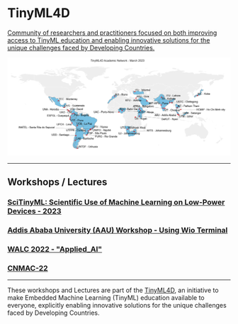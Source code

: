 # TinyML4D
[Community of researchers and practitioners focused on both improving access to TinyML education and enabling innovative solutions for the unique challenges faced by Developing Countries.](https://tinyml.seas.harvard.edu/4D/AcademicNetwork)

<img src='AN_Map3.png'/>
<hr>  

## Workshops / Lectures
### [SciTinyML: Scientific Use of Machine Learning on Low-Power Devices - 2023](/SciTinyM-2023)
### [Addis Ababa University (AAU) Workshop - Using Wio Terminal](/AAU)
### [WALC 2022 - "Applied_AI"](https://github.com/Mjrovai/WALC_2022-Applied_AI)
### [CNMAC-22](https://github.com/Mjrovai/CNMAC-22)
<hr>

These workshops and Lectures are part of the [TinyML4D](https://tinyml.seas.harvard.edu/), an initiative to make Embedded Machine Learning (TinyML) education available to everyone, explicitly enabling innovative solutions for the unique challenges faced by Developing Countries.  
